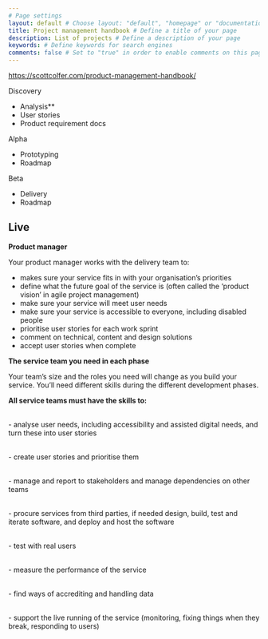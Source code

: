 ```yaml
---
# Page settings
layout: default # Choose layout: "default", "homepage" or "documentation-archive"
title: Project management handbook # Define a title of your page
description: List of projects # Define a description of your page
keywords: # Define keywords for search engines
comments: false # Set to "true" in order to enable comments on this page. Make sure you properly setup "disqus_forum_shortname" variable in "_config.yml"
---
```


https://scottcolfer.com/product-management-handbook/


Discovery
- Analysis**
- User stories
- Product requirement docs


Alpha
- Prototyping
- Roadmap

Beta
- Delivery
- Roadmap

Live
- 




**Product manager**

Your product manager works with the delivery team to:

- makes sure your service fits in with your organisation’s priorities
- define what the future goal of the service is (often called the ‘product vision’ in agile project management)
- make sure your service will meet user needs
- make sure your service is accessible to everyone, including disabled people
- prioritise user stories for each work sprint
- comment on technical, content and design solutions
- accept user stories when complete

**The service team you need in each phase**

Your team’s size and the roles you need will change as you build your service. You’ll need different skills during the different development phases.

<div class="callout callout--info"><strong>All service teams must have the skills to:</strong>

<br>- analyse user needs, including accessibility and assisted digital needs, and turn these into user stories</br>

<br>- create user stories and prioritise them</br>

<br>- manage and report to stakeholders and manage dependencies on other teams</br>

<br>- procure services from third parties, if needed
design, build, test and iterate software, and deploy and host the software</br>

<br>- test with real users</br>

<br>- measure the performance of the service</br>

<br>- find ways of accrediting and handling data</br>

<br>- support the live running of the service (monitoring, fixing things when they break, responding to users)</br>
</div>
